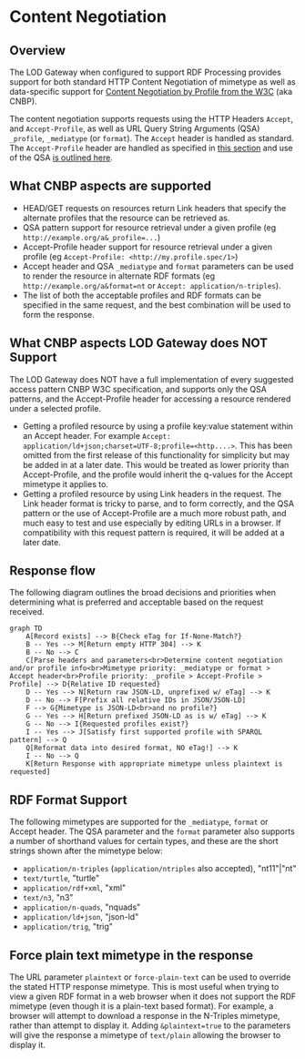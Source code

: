 # Content Negotiation

## Overview

The LOD Gateway when configured to support RDF Processing provides support for both standard HTTP Content Negotiation of mimetype as well as data-specific support for [Content Negotiation by Profile from the W3C](https://www.w3.org/TR/dx-prof-onneg/) (aka CNBP).

The content negotiation supports requests using the HTTP Headers `Accept`, and `Accept-Profile`, as well as URL Query String Arguments (QSA) `_profile`, `_mediatype` (or `format`). The `Accept` header is handled as standard. The `Accept-Profile` header are handled as specified in [this section](https://www.w3.org/TR/dx-prof-conneg/#getresourcebyprofile) and use of the QSA [is outlined here](https://www.w3.org/TR/dx-prof-conneg/#qsa).

## What CNBP aspects are supported

- HEAD/GET requests on resources return Link headers that specify the alternate profiles that the resource can be retrieved as.
- QSA pattern support for resource retrieval under a given profile (eg `http://example.org/a&_profile=...`)
- Accept-Profile header support for resource retrieval under a given profile (eg `Accept-Profile: <http://my.profile.spec/1>`)
- Accept header and QSA `_mediatype` and `format` parameters can be used to render the resource in alternate RDF formats (eg `http://example.org/a&format=nt` or `Accept: application/n-triples`).
- The list of both the acceptable profiles and RDF formats can be specified in the same request, and the best combination will be used to form the response.

## What CNBP aspects LOD Gateway does NOT Support
The LOD Gateway does NOT have a full implementation of every suggested access pattern CNBP W3C specification, and supports only the QSA patterns, and the Accept-Profile header for accessing a resource rendered under a selected profile.
- Getting a profiled resource by using a profile key:value statement within an Accept header. For example `Accept: application/ld+json;charset=UTF-8;profile=<http....>`. This has been omitted from the first release of this functionality for simplicity but may be added in at a later date. This would be treated as lower priority than Accept-Profile, and the profile would inherit the q-values for the Accept mimetype it applies to.
- Getting a profiled resource by using Link headers in the request. The Link header format is tricky to parse, and to form correctly, and the QSA pattern or the use of Accept-Profile are a much more robust path, and much easy to test and use especially by editing URLs in a browser. If compatibility with this request pattern is required, it will be added at a later date.

## Response flow

The following diagram outlines the broad decisions and priorities when determining what is preferred and acceptable based on the request received. 

```mermaid
graph TD
    A[Record exists] --> B{Check eTag for If-None-Match?}
    B -- Yes --> M[Return empty HTTP 304] --> K
    B -- No --> C
    C[Parse headers and parameters<br>Determine content negotiation and/or profile info<br>Mimetype priority: _mediatype or format > Accept header<br>Profile priority: _profile > Accept-Profile > Profile] --> D{Relative ID requested}
    D -- Yes --> N[Return raw JSON-LD, unprefixed w/ eTag] --> K
    D -- No --> F[Prefix all relative IDs in JSON/JSON-LD]
    F --> G{Mimetype is JSON-LD<br>and no profile?}
    G -- Yes --> H[Return prefixed JSON-LD as is w/ eTag] --> K
    G -- No --> I{Requested profiles exist?}
    I -- Yes --> J[Satisfy first supported profile with SPARQL pattern] --> Q
    Q[Reformat data into desired format, NO eTag!] --> K
    I -- No --> Q
    K[Return Response with appropriate mimetype unless plaintext is requested]
```

## RDF Format Support

The following mimetypes are supported for the `_mediatype`, `format` or Accept header. The QSA parameter and the `format` parameter also supports a number of shorthand values for certain types, and these are the short strings shown after the mimetype below:

- `application/n-triples` (`application/ntriples` also accepted), "nt11"|"nt"
- `text/turtle`, "turtle"
- `application/rdf+xml`, "xml"
- `text/n3`, "n3"
- `application/n-quads`, "nquads"
- `application/ld+json`, "json-ld"
- `application/trig`, "trig"

## Force plain text mimetype in the response

The URL parameter `plaintext` or `force-plain-text` can be used to override the stated HTTP response mimetype. This is most useful when trying to view a given RDF format in a web browser when it does not support the RDF mimetype (even though it is a plain-text based format). For example, a browser will attempt to download a response in the N-Triples mimetype, rather than attempt to display it. Adding `&plaintext=true` to the parameters will give the response a mimetype of `text/plain` allowing the browser to display it.
